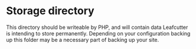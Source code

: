 # Storage directory

This directory should be writeable by PHP, and will contain data Leafcutter is intending to store permanently. Depending on your configuration backing up this folder may be a necessary part of backing up your site.
